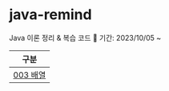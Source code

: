 # java-remind

Java 이론 정리 & 복습 코드
📆 기간: 2023/10/05 ~

| 구분 |
| ------ |
| [003 배열][contents003] |
   
   [contents003]: <https://github.com/kimg1623/java_remind/blob/main/003%20%EB%B0%B0%EC%97%B4.md>
